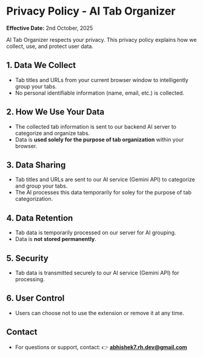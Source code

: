 # Privacy Policy - AI Tab Organizer

**Effective Date:** 2nd October, 2025

AI Tab Organizer respects your privacy. This privacy policy explains how we collect, use, and protect user data.

## 1. Data We Collect
- Tab titles and URLs from your current browser window to intelligently group your tabs.
- No personal identifiable information (name, email, etc.) is collected.

## 2. How We Use Your Data
- The collected tab information is sent to our backend AI server to categorize and organize tabs.
- Data is **used solely for the purpose of tab organization** within your browser.

## 3. Data Sharing
- Tab titles and URLs are sent to our AI service (Gemini API) to categorize and group your tabs.
- The AI processes this data temporarily for soley for the purpose of tab categorization.

## 4. Data Retention
- Tab data is temporarily processed on our server for AI grouping.
- Data is **not stored permanently**.

## 5. Security
- Tab data is transmitted securely to our AI service (Gemini API) for processing.

## 6. User Control
- Users can choose not to use the extension or remove it at any time.

## Contact
- For questions or support, contact: 👉 **abhishek7.rh.dev@gmail.com**
